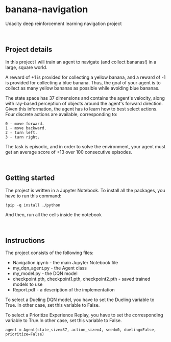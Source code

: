 # banana-navigation
Udacity deep reinforcement learning navigation project

</br>

## Project details
In this project I will train an agent to navigate (and collect bananas!) in a large, square world. 

A reward of +1 is provided for collecting a yellow banana, and a reward of -1 is provided for collecting a blue banana. Thus, the goal of your agent is to collect as many yellow bananas as possible while avoiding blue bananas. 

The state space has 37 dimensions and contains the agent's velocity, along with ray-based perception of objects around the agent's forward direction. Given this information, the agent has to learn how to best select actions. Four discrete actions are available, corresponding to:

    0 - move forward.
    1 - move backward.
    2 - turn left.
    3 - turn right.

The task is episodic, and in order to solve the environment, your agent must get an average score of +13 over 100 consecutive episodes.


</br>

## Getting started
The project is written in a Jupyter Notebook.
To install all the packages, you have to run this command:

```
!pip -q install ./python
```
And then, run all the cells inside the notebook

</br>

## Instructions

The project consists of the following files:

* Navigation.ipynb - the main Jupyter Notebook file
* my_dqn_agent.py - the Agent class
* my_model.py - the DQN model
* checkpoint.pth, checkpoint1.pth, checkpoint2.pth - saved trained models to use
* Report.pdf - a description of the implementation

To select a Dueling DQN model, you have to set the Dueling variable to True. In other case, set this variable to False.

To select a Prioritize Experience Replay, you have to set the corresponding variable to True.In other case, set this variable to False.

```
agent = Agent(state_size=37, action_size=4, seed=0, dueling=False, prioritize=False)
```


